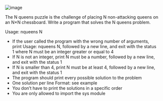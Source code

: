![image](https://github.com/user-attachments/assets/52c2a813-89f2-4074-86ae-0dde093fbf17)


The N queens puzzle is the challenge of placing N non-attacking queens on an N×N chessboard. Write a program that solves the N queens problem.

Usage: nqueens N

- If the user called the program with the wrong number of arguments, print Usage: nqueens N, followed by a new line, and exit with the status 1
where N must be an integer greater or equal to 4
- If N is not an integer, print N must be a number, followed by a new line, and exit with the status 1
- If N is smaller than 4, print N must be at least 4, followed by a new line, and exit with the status 1
- The program should print every possible solution to the problem
- One solution per line
Format: see example
- You don’t have to print the solutions in a specific order
- You are only allowed to import the sys module
